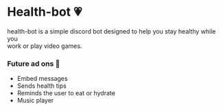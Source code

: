 # Health-bot :heartpulse: 

health-bot is a simple discord bot designed to help you stay healthy while you  
work or play video games.

### Future ad ons :star2:

- Embed messages
- Sends health tips 
- Reminds the user to eat or hydrate
- Music player
